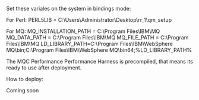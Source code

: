 Set these variales on the system in bindings mode:

For Perl:
PERL5LIB = C:\Users\Administrator\Desktop\rr_1\qm_setup

For MQ:
MQ_INSTALLATION_PATH = C:\Program Files\IBM\MQ
MQ_DATA_PATH = C:\Program Files\IBM\MQ
MQ_FILE_PATH = C:\Program Files\IBM\MQ
LD_LIBRARY_PATH=C:\Program Files\IBM\WebSphere MQ\bin;C:\Program Files\IBM\WebSphere MQ\bin64;%LD_LIBRARY_PATH%

The MQC Performance Performance Harness is precompiled, that means its ready to use after deployment.

How to deploy:

Coming soon
